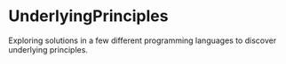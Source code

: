 # UnderlyingPrinciples
Exploring solutions in a few different programming languages to discover underlying principles.
